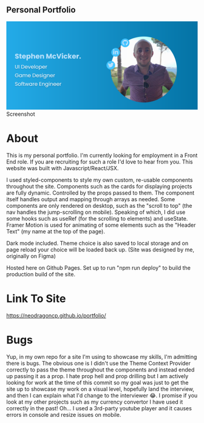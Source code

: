 ## Personal Portfolio

![Screenshot](screenshot.png)
Screenshot

# About

This is my personal portfolio.
I'm currently looking for employment in a Front End role. If you are recruiting for such a role I'd love to hear from you.
This website was built with Javascript/React/JSX.

I used styled-components to style my own custom, re-usable components throughout the site.
Components such as the cards for displaying projects are fully dynamic. Controlled by the props passed to them. The component itself handles output and mapping through arrays as needed.
Some components are only rendered on desktop, such as the "scroll to top" (the nav handles the jump-scrolling on mobile).
Speaking of which, I did use some hooks such as useRef (for the scrolling to elements) and useState.
Framer Motion is used for animating of some elements such as the "Header Text" (my name at the top of the page).

Dark mode included. Theme choice is also saved to local storage and on page reload your choice will be loaded back up.
(Site was designed by me, originally on Figma)

Hosted here on Github Pages.
Set up to run "npm run deploy" to build the production build of the site.

# Link To Site

https://neodragoncp.github.io/portfolio/

# Bugs

Yup, in my own repo for a site I'm using to showcase my skills, I'm admitting there is bugs.
The obvious one is I didn't use the Theme Context Provider correctly to pass the theme throughout the components and instead ended up passing it as a prop. I hate prop hell and prop drilling but I am actively looking for work at the time of this commit so my goal was just to get the site up to showcase my work on a visual level, hopefully land the interview, and then I can explain what I'd change to the interviewer 😂.
I promise if you look at my other projects such as my currency convertor I have used it correctly in the past!
Oh...
I used a 3rd-party youtube player and it causes errors in console and resize issues on mobile.

